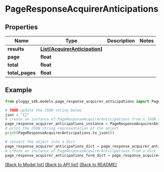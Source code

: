 # PageResponseAcquirerAnticipations



## Properties

Name | Type | Description | Notes
------------ | ------------- | ------------- | -------------
**results** | [**List[AcquirerAnticipation]**](AcquirerAnticipation.md) |  | 
**page** | **float** |  | 
**total** | **float** |  | 
**total_pages** | **float** |  | 

## Example

```python
from pluggy_sdk.models.page_response_acquirer_anticipations import PageResponseAcquirerAnticipations

# TODO update the JSON string below
json = "{}"
# create an instance of PageResponseAcquirerAnticipations from a JSON string
page_response_acquirer_anticipations_instance = PageResponseAcquirerAnticipations.from_json(json)
# print the JSON string representation of the object
print(PageResponseAcquirerAnticipations.to_json())

# convert the object into a dict
page_response_acquirer_anticipations_dict = page_response_acquirer_anticipations_instance.to_dict()
# create an instance of PageResponseAcquirerAnticipations from a dict
page_response_acquirer_anticipations_form_dict = page_response_acquirer_anticipations.from_dict(page_response_acquirer_anticipations_dict)
```
[[Back to Model list]](../README.md#documentation-for-models) [[Back to API list]](../README.md#documentation-for-api-endpoints) [[Back to README]](../README.md)


